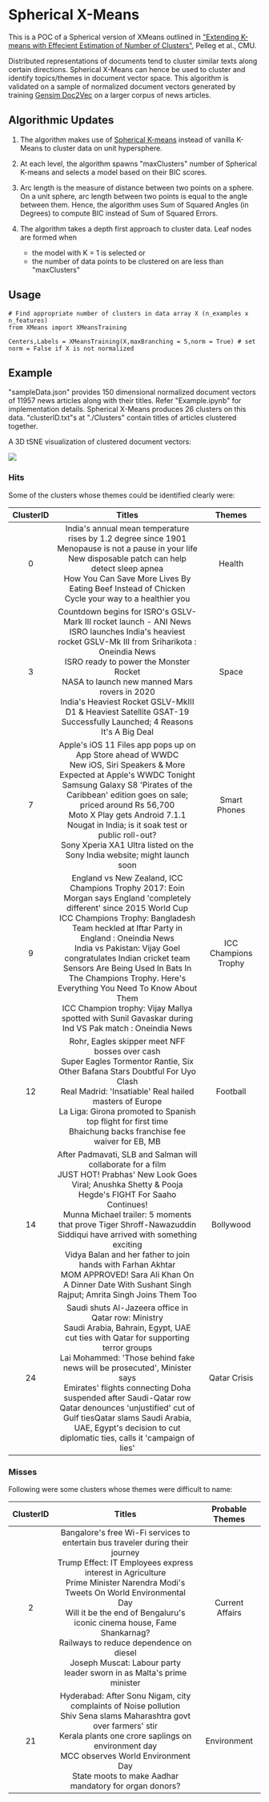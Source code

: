 # Spherical X-Means

This is a POC of a Spherical version of XMeans outlined in ["Extending K-means with Effecient Estimation of Number of Clusters"](https://www.cs.cmu.edu/~dpelleg/download/xmeans.pdf), Pelleg et al., CMU.

Distributed representations of documents tend to cluster similar texts along certain directions. Spherical X-Means can hence be used to cluster and identify topics/themes in document vector space. This algorithm is validated on a sample of normalized document vectors generated by training [Gensim Doc2Vec](https://radimrehurek.com/gensim/models/doc2vec.html) on a larger corpus of news articles.

## Algorithmic Updates

1. The algorithm makes use of [Spherical K-means](https://github.com/clara-labs/spherecluster) instead of vanilla K-Means to cluster data on unit hypersphere.

2. At each level, the algorithm spawns "maxClusters" number of Spherical K-means and selects a model based on their BIC scores.

3. Arc length is the measure of distance between two points on a sphere. On a unit sphere, arc length between two points is equal to the angle between them. Hence, the algorithm uses Sum of Squared Angles (in Degrees) to compute BIC instead of Sum of Squared Errors.

4. The algorithm takes a depth first approach to cluster data. Leaf nodes are formed when
	- the model with K = 1 is selected or
	- the number of data points to be clustered on are less than "maxClusters"

## Usage

```
# Find appropriate number of clusters in data array X (n_examples x n_features)
from XMeans import XMeansTraining

Centers,Labels = XMeansTraining(X,maxBranching = 5,norm = True) # set norm = False if X is not normalized
```	

## Example

"sampleData.json" provides 150 dimensional normalized document vectors of 11957 news articles along with their titles. Refer "Example.ipynb" for implementation details. Spherical X-Means produces 26 clusters on this data. "clusterID.txt"s at "./Clusters" contain titles of articles clustered together. 

A 3D tSNE visualization of clustered document vectors:

![](https://github.com/sagarkurandwad/Spherical-X-Means/raw/master/GIF/3D_visualization.gif)


### Hits

Some of the clusters whose themes could be identified clearly were:


| ClusterID |                                                                                                                                                                                                                                               Titles                                                                                                                                                                                                                                               |        Themes        |
|:---------:|:--------------------------------------------------------------------------------------------------------------------------------------------------------------------------------------------------------------------------------------------------------------------------------------------------------------------------------------------------------------------------------------------------------------------------------------------------------------------------------------------------:|:--------------------:|
|     0     |                                                                                                                    India's annual mean temperature rises by 1.2 degree since 1901<br/>Menopause is not a pause in your life<br/>New disposable patch can help detect sleep apnea<br/>How You Can Save More Lives By Eating Beef Instead of Chicken<br/>Cycle your way to a healthier you                                                                                                                   |        Health        |
|     3     |Countdown begins for ISRO's GSLV-Mark III rocket launch - ANI News<br/>ISRO launches India's heaviest rocket GSLV-Mk III from Sriharikota : Oneindia News<br/>ISRO ready to power the Monster Rocket<br/>NASA to launch new manned Mars rovers in 2020<br/>India's Heaviest Rocket GSLV-MkIII D1 & Heaviest Satellite GSAT-19 Successfully Launched; 4 Reasons It's A Big Deal                                                         |         Space        |
|     7     |                                                     Apple's iOS 11 Files app pops up on App Store ahead of WWDC<br/>New iOS, Siri Speakers & More Expected at Apple's WWDC Tonight<br/>Samsung Galaxy S8 'Pirates of the Caribbean' edition goes on sale; priced around Rs 56,700<br/>Moto X Play gets Android 7.1.1 Nougat in India; is it soak test or public roll-out?<br/>Sony Xperia XA1 Ultra listed on the Sony India website; might launch soon                                                    |     Smart Phones     |
|     9     | England vs New Zealand, ICC Champions Trophy 2017: Eoin Morgan says England 'completely different' since 2015 World Cup<br/>ICC Champions Trophy: Bangladesh Team heckled at Iftar Party in England : Oneindia News<br/>India vs Pakistan: Vijay Goel congratulates Indian cricket team<br/>Sensors Are Being Used In Bats In The Champions Trophy. Here's Everything You Need To Know About Them<br/>ICC Champion trophy: Vijay Mallya spotted with Sunil Gavaskar during Ind VS Pak match : Oneindia News | ICC Champions Trophy |
|     12    |                                                                                              Rohr, Eagles skipper meet NFF bosses over cash<br/>Super Eagles Tormentor Rantie, Six Other Bafana Stars Doubtful For Uyo Clash<br/>Real Madrid: 'Insatiable' Real hailed masters of Europe<br/>La Liga: Girona promoted to Spanish top flight for first time<br/>Bhaichung backs franchise fee waiver for EB, MB                                                                                             |       Football       |
|     14    |                       After Padmavati, SLB and Salman will collaborate for a film<br/>JUST HOT! Prabhas' New Look Goes Viral; Anushka Shetty & Pooja Hegde's FIGHT For Saaho Continues!<br/>Munna Michael trailer: 5 moments that prove Tiger Shroff-Nawazuddin Siddiqui have arrived with something exciting<br/>Vidya Balan and her father to join hands with Farhan Akhtar<br/>MOM APPROVED! Sara Ali Khan On A Dinner Date With Sushant Singh Rajput; Amrita Singh Joins Them Too                      |       Bollywood      |
|     24    |                            Saudi shuts Al-Jazeera office in Qatar row: Ministry<br/> Saudi Arabia, Bahrain, Egypt, UAE cut ties with Qatar for supporting terror groups<br/>Lai Mohammed: 'Those behind fake news will be prosecuted', Minister says<br/>Emirates' flights connecting Doha suspended after Saudi-Qatar row<br/>Qatar denounces 'unjustified' cut of Gulf tiesQatar slams Saudi Arabia, UAE, Egypt's decision to cut diplomatic ties, calls it 'campaign of lies'                           |     Qatar Crisis     |

### Misses

Following were some clusters whose themes were difficult to name:

| ClusterID |                                                                                                                                                                                                   Titles                                                                                                                                                                                                   | Probable Themes |
|:---------:|:----------------------------------------------------------------------------------------------------------------------------------------------------------------------------------------------------------------------------------------------------------------------------------------------------------------------------------------------------------------------------------------------------------:|:---------------:|
|     2     | Bangalore's free Wi-Fi services to entertain bus traveler during their journey<br/>Trump Effect: IT Employees express interest in Agriculture<br/>Prime Minister Narendra Modi's Tweets On World Environmental Day<br/>Will it be the end of Bengaluru's iconic cinema house, Fame Shankarnag?<br/>Railways to reduce dependence on diesel<br/>Joseph Muscat: Labour party leader sworn in as Malta's prime minister | Current Affairs |
|     21    |                                                                  Hyderabad: After Sonu Nigam, city complaints of Noise pollution<br/>Shiv Sena slams Maharashtra govt over farmers' stir<br/>Kerala plants one crore saplings on environment day<br/>MCC observes World Environment Day<br/>State moots to make Aadhar mandatory for organ donors?                                                                 |   Environment   |







